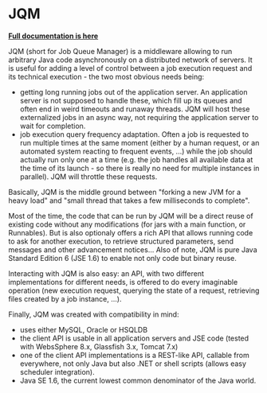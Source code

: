# JQM

**[Full documentation is here](doc/index.md)**

JQM (short for Job Queue Manager) is a middleware allowing to run arbitrary Java code asynchronously on a distributed network of servers.
It is useful for adding a level of control between a job execution request and its technical execution - the two most obvious needs being:

* getting long running jobs out of the application server. An application server is not supposed to handle these, which fill up its 
queues and often end in weird timeouts and runaway threads. JQM will host these externalized jobs in an async way, not requiring the application server 
to wait for completion.
* job execution query frequency adaptation. Often a job is requested to run multiple times at the same moment (either by a human request, or an automated 
system reacting to frequent events, ...) while the job should actually run only one at a time (e.g. the job handles all available data at the time of its 
launch - so there is really no need for multiple instances in parallel). JQM will throttle these requests.

Basically, JQM is the middle ground between "forking a new JVM for a heavy load" and "small thread that takes a few milliseconds to complete".

Most of the time, the code that can be run by JQM will be a direct reuse of existing code without any modifications (for jars with a main function,
or Runnables). But is also optionaly offers a rich API that allows running code to ask for another execution, to retrieve structured parameters,
send messages and other advancement notices... Also of note, JQM is pure Java Standard Edition 6 (JSE 1.6) to enable not only code but binary reuse.

Interacting with JQM is also easy: an API, with two different implementations for different needs, is offered to do every imaginable operation (new
execution request, querying the state of a request, retrieving files created by a job instance, ...).

Finally, JQM was created with compatibility in mind:

* uses either MySQL, Oracle or HSQLDB
* the client API is usable in all application servers and JSE code (tested with WebsSphere 8.x, Glassfish 3.x, Tomcat 7.x)
* one of the client API implementations is a REST-like API, callable from everywhere, not only Java but also .NET or shell scripts (allows easy
scheduler integration).
* Java SE 1.6, the current lowest common denominator of the Java world.